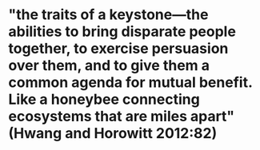 # "the traits of a keystone―the abilities to bring disparate people together, to exercise persuasion over them, and to give them a common agenda for mutual benefit. Like a honeybee connecting ecosystems that are miles apart" (Hwang and Horowitt 2012:82)